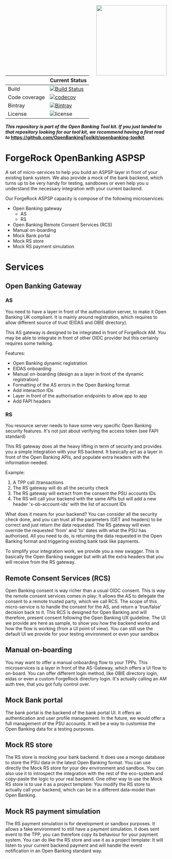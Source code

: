 [<img src="https://raw.githubusercontent.com/ForgeRock/forgerock-logo-dev/master/Logo-fr-dev.png" align="right" width="220px"/>](https://developer.forgerock.com/)

| |Current Status|
|---|---|
|Build|[![Build Status](https://img.shields.io/endpoint.svg?url=https%3A%2F%2Factions-badge.atrox.dev%2FOpenBankingToolkit%2Fopenbanking-aspsp%2Fbadge%3Fref%3Dmaster&style=flat)](https://actions-badge.atrox.dev/OpenBankingToolkit/openbanking-aspsp/goto?ref=master)|
|Code coverage|[![codecov](https://codecov.io/gh/OpenBankingToolkit/openbanking-aspsp/branch/master/graph/badge.svg)](https://codecov.io/gh/OpenBankingToolkit/openbanking-aspsp)
|Bintray|[![Bintray](https://img.shields.io/bintray/v/openbanking-toolkit/OpenBankingToolkit/openbanking-aspsp.svg?maxAge=2592000)](https://bintray.com/openbanking-toolkit/OpenBankingToolkit/openbanking-aspsp)|
|License|![license](https://img.shields.io/github/license/ACRA/acra.svg)|

**_This repository is part of the Open Banking Tool kit. If you just landed to that repository looking for our tool kit,_
_we recommend having a first read to_ https://github.com/OpenBankingToolkit/openbanking-toolkit**

ForgeRock OpenBanking ASPSP
========================

A set of micro-services to help you build an ASPSP layer in front of your existing bank system.
We also provide a mock of the bank backend, which turns up to be very handy for testing, sandboxes or even help you u
understand the necessary integration with your current backend.

Our ForgeRock ASPSP capacity is compose of the following microservices:
* Open Banking gateway
    * AS
    * RS
* Open Banking Remote Consent Services (RCS)
* Manual on-boarding
* Mock Bank portal
* Mock RS store
* Mock RS payment simulation


# Services

## Open Banking Gateway

### AS

You need to have a layer in front of the authorisation server, to make it Open Banking UK compliant.
It is mainly around registration, which requires to allow different source of trust (EIDAS and OBIE directory).

This AS gateway is designed to be integrated in front of ForgeRock AM. You may be able to integrate in front of other
OIDC provider but this certainly requires some twiking.

Features:
* Open Banking dynamic registration
* EIDAS onboarding
* Manual on-boarding (design as a layer in front of the dynamic registration)
* Formatting of the AS errors in the Open Banking format
* Add interaction IDs
* Layer in front of the authorisation endpoints to allow app to app
* Add FAPI headers


### RS

You resource server needs to have some very specific Open Banking security features. It's not just about verifying
the access token (see FAPI standard)

This RS gateway does all the heavy lifting in term of security and provides you a simple integration with your RS backend.
It basically act as a layer in front of the Open Banking APIs, and populate extra headers with the information needed.

Example:
1. A TPP call /transactions
1. The RS gateway will do all the security check
1. The RS gateway will extract from the consent the PSU accounts IDs 
1. The RS will call your backend with the same APIs but will add a new header 'x-ob-account-ids' with the list of account IDs

What does it means for your backend? You can consider all the security check done, and you can trust all the parameters (GET and headers) to be correct
and just return the data requested.
The RS gateway will even override the requested 'from' and 'to' dates with what the PSU has authorised. All you need to do, is returning the data
requested in the Open Banking format and triggering existing bank task like payments.

To simplify your integration work, we provide you a new swagger. This is basically the Open Banking swagger but with all the extra headers that you will
receive from the RS gateway.

## Remote Consent Services (RCS)

Open Banking consent is way richer than a usual OIDC consent. This is way the remote consent services comes in play: It allows the AS
to delegate the consent to a remote trusted party, which we call RCS.
The scope of this micro-service is to handle the consent for the AS, and return a 'true/false' decision back to it.
This RCS is designed for Open Banking and will therefore, present consent following the Open Banking UX guideline.
The UI we provide are here as sample, to show you how the backend works and how the flow is working (from a UI point of view).
You can still use the default UI we provide for your testing environment or even your sandbox

## Manual on-boarding

You may want to offer a manual onboarding flow to your TPPs. This microservices is a layer in front of the AS-Gateway, which offers a UI flow to on-board.
You can offer different login method, like OBIE directory login, eidas or even a custom ForgeRock directory login. It's
actually calling an AM auth tree, that you got fully control over.

## Mock Bank portal

The bank portal is the backend of the bank portal UI. It offers an authentication and user profile management.
In the future, we would offer a full management of the PSU accounts. It will be a way to customise the Open Banking data for a testing purposes.
 
## Mock RS store

The RS store is mocking your bank backend. It does use a mongo database to store the PSU data in the latest Open Banking format.
You can use directly the Mock RS store for your dev environment and sandbox. You can also use it to introspect the integration with the 
rest of the eco-system and copy-paste the logic to your real backend.
One other way to use the Mock RS store is to use it as a project template: You modify the RS store to actually call your backend, which can be in a different data-model than Open Banking.

## Mock RS payment simulation

The RS payment simulation is for development or sandbox purposes. It allows a fake environment to still have a payment simulation.
It does sent event to the TPP, you can therefore copy its behaviour for your payment system.
You can do like the RS store and use it as a project template: It will listen to your current backend payment and will handle the event notification
in an Open Banking standard way.